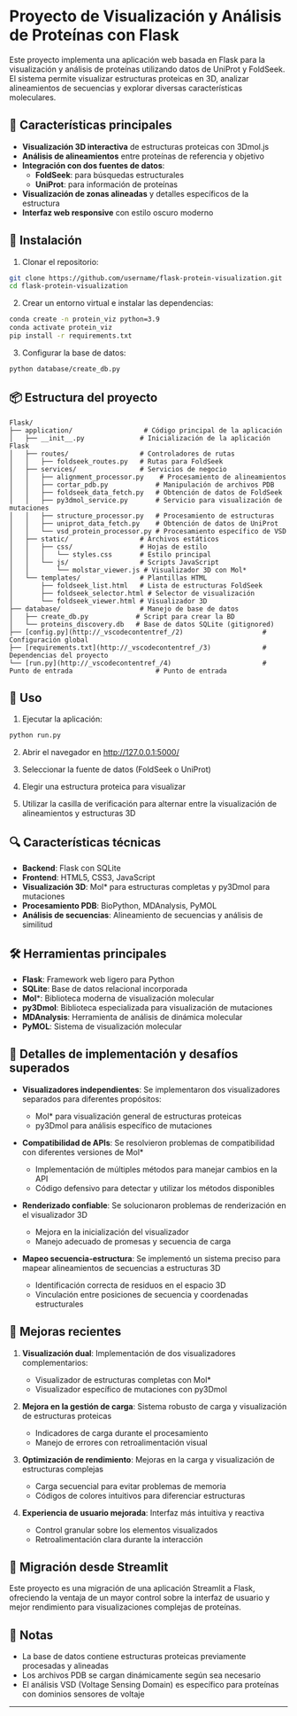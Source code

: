 # Proyecto de Visualización y Análisis de Proteínas con Flask

Este proyecto implementa una aplicación web basada en Flask para la visualización y análisis de proteínas utilizando datos de UniProt y FoldSeek. El sistema permite visualizar estructuras proteicas en 3D, analizar alineamientos de secuencias y explorar diversas características moleculares.

## 🧬 Características principales

- **Visualización 3D interactiva** de estructuras proteicas con 3Dmol.js
- **Análisis de alineamientos** entre proteínas de referencia y objetivo
- **Integración con dos fuentes de datos**:
  - **FoldSeek**: para búsquedas estructurales
  - **UniProt**: para información de proteínas
- **Visualización de zonas alineadas** y detalles específicos de la estructura
- **Interfaz web responsive** con estilo oscuro moderno

## 🚀 Instalación

1. Clonar el repositorio:
```bash
git clone https://github.com/username/flask-protein-visualization.git
cd flask-protein-visualization
```

2. Crear un entorno virtual e instalar las dependencias:
```bash
conda create -n protein_viz python=3.9
conda activate protein_viz
pip install -r requirements.txt
```

3. Configurar la base de datos:
```bash
python database/create_db.py
```

## 📦 Estructura del proyecto

```
Flask/
├── application/                  # Código principal de la aplicación
│   ├── __init__.py              # Inicialización de la aplicación Flask
│   ├── routes/                  # Controladores de rutas
│   │   ├── foldseek_routes.py   # Rutas para FoldSeek
│   ├── services/                # Servicios de negocio
│   │   ├── alignment_processor.py    # Procesamiento de alineamientos
│   │   ├── cortar_pdb.py            # Manipulación de archivos PDB
│   │   ├── foldseek_data_fetch.py   # Obtención de datos de FoldSeek
│   │   ├── py3dmol_service.py       # Servicio para visualización de mutaciones
│   │   ├── structure_processor.py   # Procesamiento de estructuras
│   │   ├── uniprot_data_fetch.py    # Obtención de datos de UniProt
│   │   └── vsd_protein_processor.py # Procesamiento específico de VSD
│   ├── static/                  # Archivos estáticos
│   │   ├── css/                 # Hojas de estilo
│   │   │   └── styles.css       # Estilo principal
│   │   └── js/                  # Scripts JavaScript
│   │       └── molstar_viewer.js # Visualizador 3D con Mol*
│   └── templates/               # Plantillas HTML
│       ├── foldseek_list.html   # Lista de estructuras FoldSeek
│       ├── foldseek_selector.html # Selector de visualización
│       └── foldseek_viewer.html # Visualizador 3D
├── database/                    # Manejo de base de datos
│   ├── create_db.py            # Script para crear la BD
│   └── proteins_discovery.db   # Base de datos SQLite (gitignored)
├── [config.py](http://_vscodecontentref_/2)                    # Configuración global
├── [requirements.txt](http://_vscodecontentref_/3)             # Dependencias del proyecto
└── [run.py](http://_vscodecontentref_/4)                       # Punto de entrada                     # Punto de entrada
```

## 🔧 Uso

1. Ejecutar la aplicación:
```bash
python run.py
```

2. Abrir el navegador en http://127.0.0.1:5000/ 

3. Seleccionar la fuente de datos (FoldSeek o UniProt)

4. Elegir una estructura proteica para visualizar

5. Utilizar la casilla de verificación para alternar entre la visualización de alineamientos y estructuras 3D

## 🔍 Características técnicas

- **Backend**: Flask con SQLite
- **Frontend**: HTML5, CSS3, JavaScript
- **Visualización 3D**: Mol* para estructuras completas y py3Dmol para mutaciones
- **Procesamiento PDB**: BioPython, MDAnalysis, PyMOL
- **Análisis de secuencias**: Alineamiento de secuencias y análisis de similitud

## 🛠️ Herramientas principales

- **Flask**: Framework web ligero para Python
- **SQLite**: Base de datos relacional incorporada
- **Mol***: Biblioteca moderna de visualización molecular
- **py3Dmol**: Biblioteca especializada para visualización de mutaciones
- **MDAnalysis**: Herramienta de análisis de dinámica molecular
- **PyMOL**: Sistema de visualización molecular

## 📝 Detalles de implementación y desafíos superados

- **Visualizadores independientes**: Se implementaron dos visualizadores separados para diferentes propósitos:
  - Mol* para visualización general de estructuras proteicas
  - py3Dmol para análisis específico de mutaciones

- **Compatibilidad de APIs**: Se resolvieron problemas de compatibilidad con diferentes versiones de Mol*
  - Implementación de múltiples métodos para manejar cambios en la API
  - Código defensivo para detectar y utilizar los métodos disponibles

- **Renderizado confiable**: Se solucionaron problemas de renderización en el visualizador 3D
  - Mejora en la inicialización del visualizador
  - Manejo adecuado de promesas y secuencia de carga

- **Mapeo secuencia-estructura**: Se implementó un sistema preciso para mapear alineamientos de secuencias a estructuras 3D
  - Identificación correcta de residuos en el espacio 3D
  - Vinculación entre posiciones de secuencia y coordenadas estructurales

## 🔄 Mejoras recientes

1. **Visualización dual**: Implementación de dos visualizadores complementarios:
   - Visualizador de estructuras completas con Mol*
   - Visualizador específico de mutaciones con py3Dmol

2. **Mejora en la gestión de carga**: Sistema robusto de carga y visualización de estructuras proteicas
   - Indicadores de carga durante el procesamiento
   - Manejo de errores con retroalimentación visual

3. **Optimización de rendimiento**: Mejoras en la carga y visualización de estructuras complejas
   - Carga secuencial para evitar problemas de memoria
   - Códigos de colores intuitivos para diferenciar estructuras

4. **Experiencia de usuario mejorada**: Interfaz más intuitiva y reactiva
   - Control granular sobre los elementos visualizados
   - Retroalimentación clara durante la interacción

## 🔄 Migración desde Streamlit

Este proyecto es una migración de una aplicación Streamlit a Flask, ofreciendo la ventaja de un mayor control sobre la interfaz de usuario y mejor rendimiento para visualizaciones complejas de proteínas.

## 📎 Notas

- La base de datos contiene estructuras proteicas previamente procesadas y alineadas
- Los archivos PDB se cargan dinámicamente según sea necesario
- El análisis VSD (Voltage Sensing Domain) es específico para proteínas con dominios sensores de voltaje

---

